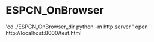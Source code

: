 # ESPCN_OnBrowser
'cd ./ESPCN_OnBrowser_dir
python -m http.server
'
open http://localhost:8000/test.html
